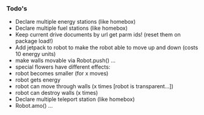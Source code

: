### Todo's

 - Declare multiple energy stations (like homebox)
 - Declare multiple fuel stations (like homebox)
 - Keep current drive documents by url get parm ids! (reset them on package load!)
 - Add jetpack to robot to make the robot able to move up and down (costs 10 energy units)
 - make walls movable via Robot.push() ... 
 - special flowers have different effects: 
  - robot becomes smaller (for x moves)
  - robot gets energy 
  - robot can move through walls (x times [robot is transparent...])
  - robot can destroy walls (x times)
 - Declare multiple teleport station (like homebox)
 - Robot.amo() ... 